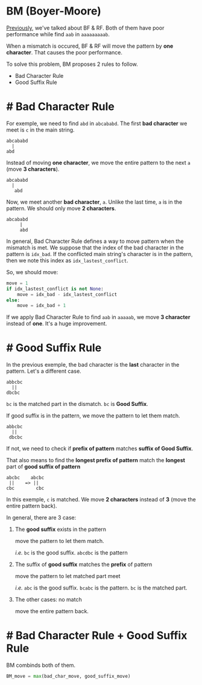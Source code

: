 #  BM (Boyer-Moore)

[Previously](./string-match-1.md), we've talked about BF & RF. Both of them have poor performance while find `aab` in `aaaaaaaaab`.

When a mismatch is occured, BF & RF will move the pattern by **one character**. That causes the poor performance.

To solve this problem, BM proposes 2 rules to follow.

- Bad Character Rule
- Good Suffix Rule

# #  Bad Character Rule

For exemple, we need to find `abd` in `abcababd`. The first **bad character** we meet is `c` in the main string.

```
abcababd
  |
abd
```

Instead of moving **one character**, we move the entire pattern to the next `a` (move **3 characters**).

```
abcababd
  |
   abd
```

Now, we meet another **bad character**, `a`. Unlike the last time, `a` is in the pattern. We should only move **2 characters**.

```
abcababd
     |
     abd
```

In general, Bad Character Rule defines a way to move pattern when the mismatch is met. We suppose that the index of the bad character in the pattern is `idx_bad`. If the conflicted main string's character is in the pattern, then we note this index as `idx_lastest_conflict`.

So, we should move:

```python
move = 1
if idx_lastest_conflict is not None:
    move = idx_bad - idx_lastest_conflict
else:
    move = idx_bad + 1
```

If we apply Bad Character Rule to find `aab` in `aaaaab`, we move **3 character** instead of **one**. It's a huge improvement.

# #  Good Suffix Rule

In the previous exemple, the bad character is the **last** character in the pattern. Let's a different case.

```
abbcbc
  ||
dbcbc
```

`bc` is the matched part in the dismatch. `bc` is **Good Suffix**.

If good suffix is in the pattern, we move the pattern to let them match.

```
abbcbc
  ||
 dbcbc
```

If not, we need to check if **prefix of pattern** matches **suffix of Good Suffix**. 

That also means to find the **longest prefix of pattern** match the **longest** part of **good suffix of pattern**

```
abcbc    abcbc
 ||    => ||
cbc        cbc
```

In this exemple, `c` is matched. We move **2 characters** instead of **3** (move the entire pattern back).


In general, there are 3 case:

1. The **good suffix** exists in the pattern

   move the pattern to let them match.

   *i.e.* `bc` is the good suffix. `abcdbc` is the pattern
   

2. The suffix of **good suffix** matches the **prefix** of pattern

   move the pattern to let matched part meet

   *i.e.* `abc` is the good suffix. `bcabc` is the pattern. `bc` is the matched part.

3. The other cases: no match

   move the entire pattern back.

# #  Bad Character Rule + Good Suffix Rule

BM combinds both of them.

```python
BM_move = max(bad_char_move, good_suffix_move)
```

